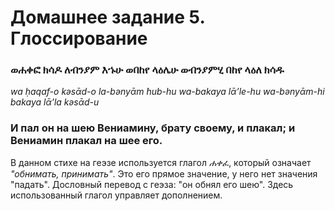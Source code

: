 # Домашнее задание 5. Глоссирование

### ወሐቀፎ ክሳዶ ለብንያም እኁሁ ወበከየ ላዕሌሁ ወብንያምሂ በከየ ላዕለ ክሳዱ

*wa ḥaqaf-o kǝsᾱd-o la-bǝnyᾱm  ̉hub-hu wa-bakaya lᾱ’le-hu wa-bǝnyᾱm-hi bakaya lᾱ’la kǝsᾱd-u*

### И пал он на шею Вениамину, брату своему, и плакал; и Вениамин плакал на шее его.

В данном стихе на геэзе используется глагол *ሐቀፈ*, который означает *"обнимать, принимать"*. Это его прямое значение, у него нет значения "падать". Дословный перевод с геэза: "он обнял его шею". Здесь использованный глагол управляет дополнением.   
